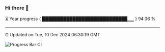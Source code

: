 ### Hi there 👋

⏳ Year progress { ████████████████████████████▁▁ } 94.06 %

---

⏰ Updated on Tue, 10 Dec 2024 06:30:19 GMT

![Progress Bar CI](https://github.com/liununu/liununu/workflows/Progress%20Bar%20CI/badge.svg)
